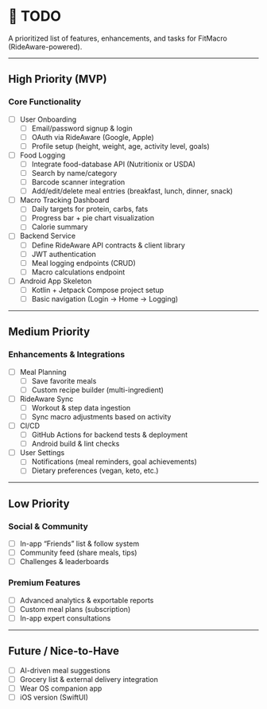 # 🚧 TODO

A prioritized list of features, enhancements, and tasks for FitMacro (RideAware-powered).

---

## High Priority (MVP)

### Core Functionality
- [ ] User Onboarding
  - [ ] Email/password signup & login
  - [ ] OAuth via RideAware (Google, Apple)
  - [ ] Profile setup (height, weight, age, activity level, goals)
- [ ] Food Logging
  - [ ] Integrate food-database API (Nutritionix or USDA)
  - [ ] Search by name/category
  - [ ] Barcode scanner integration
  - [ ] Add/edit/delete meal entries (breakfast, lunch, dinner, snack)
- [ ] Macro Tracking Dashboard
  - [ ] Daily targets for protein, carbs, fats
  - [ ] Progress bar + pie chart visualization
  - [ ] Calorie summary
- [ ] Backend Service
  - [ ] Define RideAware API contracts & client library
  - [ ] JWT authentication
  - [ ] Meal logging endpoints (CRUD)
  - [ ] Macro calculations endpoint
- [ ] Android App Skeleton
  - [ ] Kotlin + Jetpack Compose project setup
  - [ ] Basic navigation (Login → Home → Logging)

---

## Medium Priority

### Enhancements & Integrations
- [ ] Meal Planning
  - [ ] Save favorite meals
  - [ ] Custom recipe builder (multi-ingredient)
- [ ] RideAware Sync
  - [ ] Workout & step data ingestion
  - [ ] Sync macro adjustments based on activity
- [ ] CI/CD
  - [ ] GitHub Actions for backend tests & deployment
  - [ ] Android build & lint checks
- [ ] User Settings
  - [ ] Notifications (meal reminders, goal achievements)
  - [ ] Dietary preferences (vegan, keto, etc.)

---

## Low Priority

### Social & Community
- [ ] In-app “Friends” list & follow system
- [ ] Community feed (share meals, tips)
- [ ] Challenges & leaderboards

### Premium Features
- [ ] Advanced analytics & exportable reports
- [ ] Custom meal plans (subscription)
- [ ] In-app expert consultations

---

## Future / Nice-to-Have

- [ ] AI-driven meal suggestions
- [ ] Grocery list & external delivery integration
- [ ] Wear OS companion app
- [ ] iOS version (SwiftUI)
